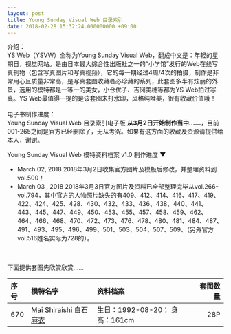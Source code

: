 ```yaml
---
layout: post
title: Young Sunday Visual Web 目录索引
date: 2018-02-28 15:32:24.000000000 +09:00
---
```


介绍：<br>
YS Web（YSVW）全称为Young Sunday Visual Web，翻成中文是：年轻的星期日，视觉网站。是由日本最大综合性出版社之一的“小学馆”发行的Web在线写真刊物（包含写真图片和写真视频），它的每一期经过4周/4次的拍摄，制作是非常用心且质量非常高，是写真套图收藏者必珍藏的系列，此套图多半有炫丽的外景，选用的模特都是一等一的美女，小仓优子、吉冈美穗等都为YS Web拍过写真。YS Web最值得一提的是该套图未打水印，风格纯唯美，很有收藏价值哦！<br><br>
电子书制作进度：<br>
Young Sunday Visual Web 目录索引电子版 **从3月2日开始制作当中……**，目前001-265之间是官方已经删除了，无从考究。如果有这方面的收藏及资源请提供给本人，谢谢。

Young Sunday Visual Web 模特资料档案  v1.0 制作进度    ▼
* March 02, 2018
2018年3月2日收集官方图片及模板后修改，并整理资料到vol.500！
* March 03 , 2018
2018年3月3日官方图片及资料已全部整理完毕从vol.266-vol.794，其中官方的人物照片缺失的有409、412、414、416、417、419、422、424、425、428、430、432、433、436、438、440、441、443、445、447、449、450、453、455、457、458、459、462、464、466、468、470、472、473、476、478、480、481、484、487、491、493、495、496、499、501、503、504、507、509、（另外官方vol.516姓名实际为728的）。

<br><br>下面提供套图先欣赏欣赏……

| 序号 | 模特名字 |资料档案 | 套图数量 |
|:-------------|:-------------|:------------| -----:|
| 670 | [Mai Shiraishi 白石麻衣](http://blog.sina.com.cn/s/blog_180e76fbf0102x6wk.html) |  生日：1992-08-20； 身高：161cm | 28P |
